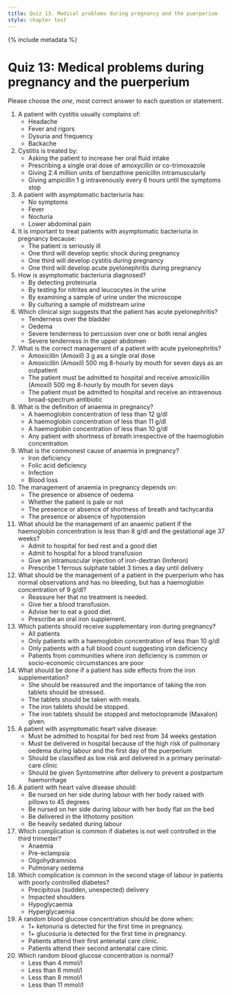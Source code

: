 ```yaml
---
title: Quiz 13. Medical problems during pregnancy and the puerperium
style: chapter test
---
```


{% include metadata %}

# Quiz 13: Medical problems during pregnancy and the puerperium

Please choose the *one*, most correct answer to each question or statement.

1.	A patient with cystitis usually complains of:
	-	Headache
	-	Fever and rigors
	+	Dysuria and frequency
	-	Backache
2.	Cystitis is treated by:
	-	Asking the patient to increase her oral fluid intake
	+	Prescribing a single oral dose of amoxycillin or co-trimoxazole
	-	Giving 2.4 million units of benzathine penicillin intramuscularly
	-	Giving ampicillin 1 g intravenously every 6 hours until the symptoms stop
3.	A patient with asymptomatic bacteriuria has:
	+	No symptoms
	-	Fever
	-	Nocturia
	-	Lower abdominal pain
4.	It is important to treat patients with asymptomatic bacteriuria in pregnancy because:
	-	The patient is seriously ill
	-	One third will develop septic shock during pregnancy
	-	One third will develop cystitis during pregnancy
	+	One third will develop acute pyelonephritis during pregnancy
5.	How is asymptomatic bacteriuria diagnosed?
	-	By detecting proteinuria
	-	By testing for nitrites and leucocytes in the urine
	-	By examining a sample of urine under the microscope
	+	By culturing a sample of midstream urine
6.	Which clinical sign suggests that the patient has acute pyelonephritis?
	-	Tenderness over the bladder
	-	Oedema
	+	Severe tenderness to percussion over one or both renal angles
	-	Severe tenderness in the upper abdomen
7.	What is the correct management of a patient with acute pyelonephritis?
	-	Amoxicillin (Amoxil) 3 g as a single oral dose
	-	Amoxicillin (Amoxil) 500 mg 8-hourly by mouth for seven days as an outpatient
	-	The patient must be admitted to hospital and receive amoxicillin (Amoxil) 500 mg 8-hourly by mouth for seven days
	+	The patient must be admitted to hospital and receive an intravenous broad-spectrum antibiotic
8.	What is the definition of anaemia in pregnancy?
	-	A haemoglobin concentration of less than 12 g/dl
	+	A haemoglobin concentration of less than 11 g/dl
	-	A haemoglobin concentration of less than 10 g/dl
	-	Any patient with shortness of breath irrespective of the haemoglobin concentration
9.	What is the commonest cause of anaemia in pregnancy?
	+	Iron deficiency
	-	Folic acid deficiency
	-	Infection
	-	Blood loss
10.	The management of anaemia in pregnancy depends on:
	-	The presence or absence of oedema
	-	Whether the patient is pale or not
	+	The presence or absence of shortness of breath and tachycardia
	-	The presence or absence of hypotension
11.	What should be the management of an anaemic patient if the haemoglobin concentration is less than 8 g/dl and the gestational age 37 weeks?
	-	Admit to hospital for bed rest and a good diet
	+	Admit to hospital for a blood transfusion
	-	Give an intramuscular injection of iron-dextran (Imferon)
	-	Prescribe 1 ferrous sulphate tablet 3 times a day until delivery
12.	What should be the management of a patient in the puerperium who has normal observations and has no bleeding, but has a haemoglobin concentration of 9 g/dl?
	-	Reassure her that no treatment is needed.
	-	Give her a blood transfusion.
	-	Advise her to eat a good diet.
	+	Prescribe an oral iron supplement.
13.	Which patients should receive supplementary iron during pregnancy?
	-	All patients
	-	Only patients with a haemoglobin concentration of less than 10 g/dl
	-	Only patients with a full blood count suggesting iron deficiency
	+	Patients from communities where iron deficiency is common or socio-economic circumstances are poor
14.	What should be done if a patient has side effects from the iron supplementation?
	-	She should be reassured and the importance of taking the iron tablets should be stressed.
	+	The tablets should be taken with meals.
	-	The iron tablets should be stopped.
	-	The iron tablets should be stopped and metoclopramide (Maxalon) given.
15.	A patient with asymptomatic heart valve disease:
	-	Must be admitted to hospital for bed rest from 34 weeks gestation
	+	Must be delivered in hospital because of the high risk of pulmonary oedema during labour and the first day of the puerperium
	-	Should be classified as low risk and delivered in a primary perinatal-care clinic
	-	Should be given Syntometrine after delivery to prevent a postpartum haemorrhage
16.	A patient with heart valve disease should:
	+	Be nursed on her side during labour with her body raised with pillows to 45 degrees
	-	Be nursed on her side during labour with her body flat on the bed
	-	Be delivered in the lithotomy position
	-	Be heavily sedated during labour
17.	Which complication is common if diabetes is not well controlled in the third trimester?
	-	Anaemia
	+	Pre-eclampsia
	-	Oligohydramnios
	-	Pulmonary oedema
18.	Which complication is common in the second stage of labour in patients with poorly controlled diabetes?
	-	Precipitous (sudden, unexpected) delivery
	+	Impacted shoulders
	-	Hypoglycaemia
	-	Hyperglycaemia
19.	A random blood glucose concentration should be done when:
	-	1+ ketonuria is detected for the first time in pregnancy.
	+	1+ glucosuria is detected for the first time in pregnancy.
	-	Patients attend their first antenatal care clinic.
	-	Patients attend their second antenatal care clinic.
20.	Which random blood glucose concentration is normal?
	-	Less than 4 mmol/l
	-	Less than 6 mmol/l
	+	Less than 8 mmol/l
	-	Less than 11 mmol/l

